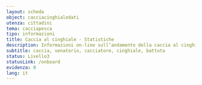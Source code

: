 ```yaml
---
layout: scheda
object: cacciacinghialedati
utenza: cittadini
tema: cacciapesca
tipo: informazioni
title: Caccia al cinghiale - Statistiche
description: Informazioni on-line sull’andamento della caccia al cinghiale in battuta in Umbria
subtitle: caccia, venatorio, cacciatore, cinghiale, battuta
status: Livello3
statusLink: /onboard
evidenza: 0
lang: it
---
```

